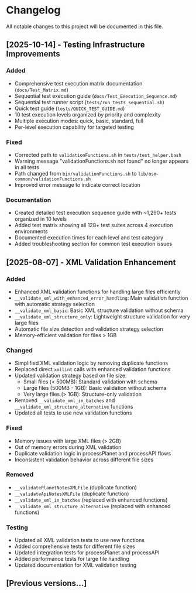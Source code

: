 # Changelog

All notable changes to this project will be documented in this file.

## [2025-10-14] - Testing Infrastructure Improvements

### Added

- Comprehensive test execution matrix documentation (`docs/Test_Matrix.md`)
- Sequential test execution guide (`docs/Test_Execution_Sequence.md`)
- Sequential test runner script (`tests/run_tests_sequential.sh`)
- Quick test guide (`tests/QUICK_TEST_GUIDE.md`)
- 10 test execution levels organized by priority and complexity
- Multiple execution modes: quick, basic, standard, full
- Per-level execution capability for targeted testing

### Fixed

- Corrected path to `validationFunctions.sh` in `tests/test_helper.bash`
- Warning message "validationFunctions.sh not found" no longer appears in all tests
- Path changed from `bin/validationFunctions.sh` to `lib/osm-common/validationFunctions.sh`
- Improved error message to indicate correct location

### Documentation

- Created detailed test execution sequence guide with ~1,290+ tests organized in 10 levels
- Added test matrix showing all 128+ test suites across 4 execution environments
- Documented execution times for each level and test category
- Added troubleshooting section for common test execution issues

## [2025-08-07] - XML Validation Enhancement

### Added

- Enhanced XML validation functions for handling large files efficiently
- `__validate_xml_with_enhanced_error_handling`: Main validation function with automatic strategy selection
- `__validate_xml_basic`: Basic XML structure validation without schema
- `__validate_xml_structure_only`: Lightweight structure validation for very large files
- Automatic file size detection and validation strategy selection
- Memory-efficient validation for files > 1GB

### Changed

- Simplified XML validation logic by removing duplicate functions
- Replaced direct `xmllint` calls with enhanced validation functions
- Updated validation strategy based on file size:
  - Small files (< 500MB): Standard validation with schema
  - Large files (500MB - 1GB): Basic validation without schema
  - Very large files (> 1GB): Structure-only validation
- Removed `__validate_xml_in_batches` and `__validate_xml_structure_alternative` functions
- Updated all tests to use new validation functions

### Fixed

- Memory issues with large XML files (> 2GB)
- Out of memory errors during XML validation
- Duplicate validation logic in processPlanet and processAPI flows
- Inconsistent validation behavior across different file sizes

### Removed

- `__validatePlanetNotesXMLFile` (duplicate function)
- `__validateApiNotesXMLFile` (duplicate function)
- `__validate_xml_in_batches` (replaced with enhanced functions)
- `__validate_xml_structure_alternative` (replaced with enhanced functions)

### Testing

- Updated all XML validation tests to use new functions
- Added comprehensive tests for different file sizes
- Updated integration tests for processPlanet and processAPI
- Added performance tests for large file handling
- Updated documentation for XML validation testing

## [Previous versions...]
